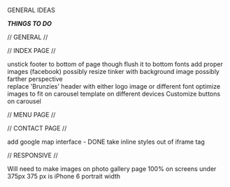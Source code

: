 GENERAL IDEAS

<!-- Idea - Not sure how this will work for performance, but I'm going to put a carousel on the index/menu/photo gallery pages. Will try to customize each one in time.
  taken care of by bootstrap
 -->




*****THINGS TO DO*****

// GENERAL //
  <!-- replace top navbar code with 'navbar-inverse' class - DONE
    this means undoing the custom stylings to get the effects of inverse
 -->


// INDEX PAGE //

  unstick footer to bottom of page
    though flush it to bottom
  fonts
  add proper images (facebook)
    possibly resize
  tinker with background image
    possibly farther perspective  
  replace 'Brunzies' header with either logo image or different font
  optimize images to fit on carousel template on different devices
  Customize buttons on carousel



// MENU PAGE //




// CONTACT PAGE //

  add google map interface - DONE
    take inline styles out of iframe tag 

// RESPONSIVE //

  Will need to make images on photo gallery page 100% on screens under 375px
    375 px is iPhone 6 portrait width